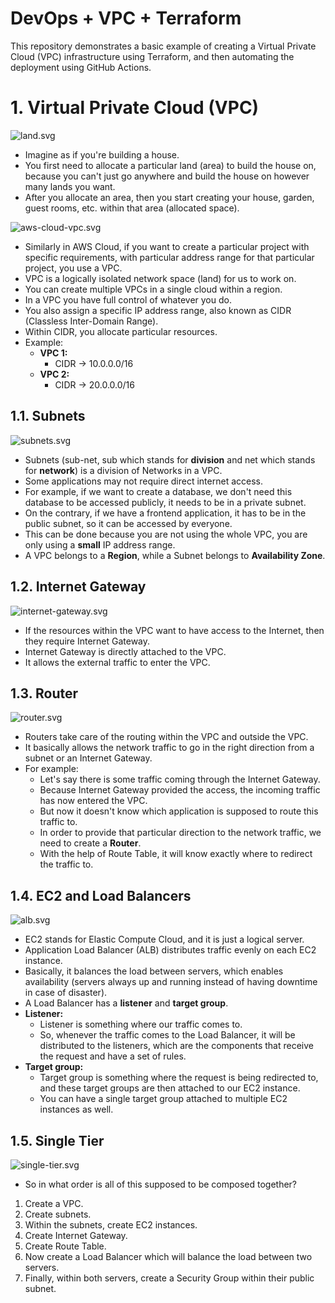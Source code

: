 # DevOps + VPC + Terraform

This repository demonstrates a basic example of creating a Virtual Private Cloud (VPC) infrastructure using Terraform,
and then automating the deployment using GitHub Actions.

# 1. Virtual Private Cloud (VPC)

![land.svg](misc/land.svg)

- Imagine as if you're building a house.
- You first need to allocate a particular land (area) to build the house on, because you can't just go anywhere and
	build the house on however many lands you want.
- After you allocate an area, then you start creating your house, garden, guest rooms, etc. within that area (allocated
	space).

![aws-cloud-vpc.svg](misc/aws-cloud-vpc.svg)

- Similarly in AWS Cloud, if you want to create a particular project with specific requirements, with particular address
	range for that particular project, you use a VPC.
- VPC is a logically isolated network space (land) for us to work on.
- You can create multiple VPCs in a single cloud within a region.
- In a VPC you have full control of whatever you do.
- You also assign a specific IP address range, also known as CIDR (Classless Inter-Domain Range).
- Within CIDR, you allocate particular resources.
- Example:
	- **VPC 1:**
		- CIDR -> 10.0.0.0/16
	- **VPC 2:**
		- CIDR -> 20.0.0.0/16

## 1.1. Subnets

![subnets.svg](misc/subnets.svg)

- Subnets (sub-net, sub which stands for **division** and net which stands for **network**) is a division of Networks in
	a VPC.
- Some applications may not require direct internet access.
- For example, if we want to create a database, we don't need this database to be accessed publicly, it needs to be in a
	private subnet.
- On the contrary, if we have a frontend application, it has to be in the public subnet, so it can be accessed by
	everyone.
- This can be done because you are not using the whole VPC, you are only using a **small** IP address range.
- A VPC belongs to a **Region**, while a Subnet belongs to **Availability Zone**.

## 1.2. Internet Gateway

![internet-gateway.svg](misc/internet-gateway.svg)

- If the resources within the VPC want to have access to the Internet, then they require Internet Gateway.
- Internet Gateway is directly attached to the VPC.
- It allows the external traffic to enter the VPC.

## 1.3. Router

![router.svg](misc/router.svg)

- Routers take care of the routing within the VPC and outside the VPC.
- It basically allows the network traffic to go in the right direction from a subnet or an Internet Gateway.
- For example:
	- Let's say there is some traffic coming through the Internet Gateway.
	- Because Internet Gateway provided the access, the incoming traffic has now entered the VPC.
	- But now it doesn't know which application is supposed to route this traffic to.
	- In order to provide that particular direction to the network traffic, we need to create a **Router**.
	- With the help of Route Table, it will know exactly where to redirect the traffic to.

## 1.4. EC2 and Load Balancers

![alb.svg](misc/alb.svg)

- EC2 stands for Elastic Compute Cloud, and it is just a logical server.
- Application Load Balancer (ALB) distributes traffic evenly on each EC2 instance.
- Basically, it balances the load between servers, which enables availability (servers always up and running instead of
	having downtime in case of disaster).
- A Load Balancer has a **listener** and **target group**.
- **Listener:**
	- Listener is something where our traffic comes to.
	- So, whenever the traffic comes to the Load Balancer, it will be distributed to the listeners, which are the
		components that receive the request and have a set of rules.
- **Target group:**
	- Target group is something where the request is being redirected to, and these target groups are then attached to our
		EC2 instance.
  - You can have a single target group attached to multiple EC2 instances as well.

## 1.5. Single Tier

![single-tier.svg](misc/single-tier.svg)

- So in what order is all of this supposed to be composed together?

1. Create a VPC.
2. Create subnets.
3. Within the subnets, create EC2 instances.
4. Create Internet Gateway.
5. Create Route Table.
6. Now create a Load Balancer which will balance the load between two servers.
7. Finally, within both servers, create a Security Group within their public subnet.
